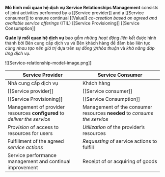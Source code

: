 **Mô hình mối quan hệ dịch vụ**
**Service Relationships Management** consists of joint activities performed by a [[Service  provider]] and a [[Service consumer]] to ensure continual [[Value]] *co-creation based on agreed and available service offerings* (ITIL)  [[Service Provisioning]] [[Service Consumption]]

**Quản lý mối quan hệ dịch vụ** bao gồm *những hoạt động liên kết* được hình thành bởi Bên cung cấp dịch vụ và Bên khách hàng để đảm bảo liên tục *cùng nhau tạo nên giá trị* dựa trên sự *đồng ý/thỏa thuận* và *khả năng đáp ứng dịch vụ*.

![[Service-relationship-model-image.png]]

| Service Provider | Service Consumer |
|----|---|
| Nhà cung cấp dịch vụ | Khách hàng |
| [[Service  provider]] | [[Service consumer]] |
| [[Service Provisioning]] | [[Service Consumption]] |
| Management of provider resources **configured** to *deliver the service* | Management of the consumer resources **needed** to *consume the service* |
| *Provision* of access to resources for users | *Utilization* of the provider’s resources |
| Fulfillment of the agreed *service actions* | *Requesting* of service actions to fulfill |
| Service performance management and continual improvement | Receipt of or acquiring of goods |
